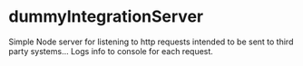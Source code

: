 # dummyIntegrationServer
Simple Node server for listening to http requests intended to be sent to third party systems... Logs info to console for each request.
